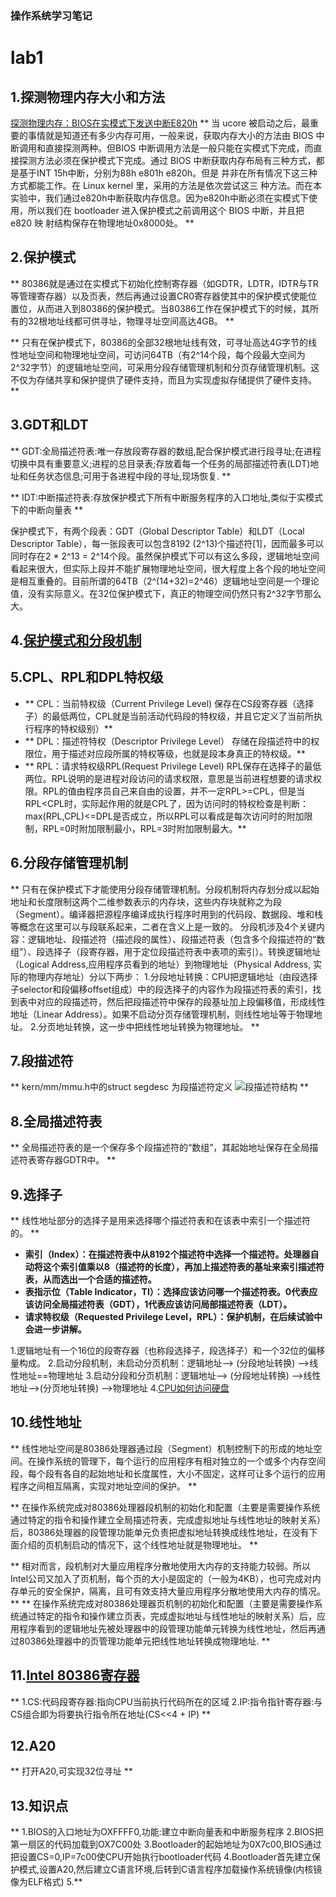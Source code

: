 ### 操作系统学习笔记
# lab1
## 1.探测物理内存大小和方法
[探测物理内存：BIOS在实模式下发送中断E820h](https://objectkuan.gitbooks.io/ucore-docs/lab2/lab2_3_5_probe_phymem_methods.html)
**
当 ucore 被启动之后，最重要的事情就是知道还有多少内存可用，一般来说，获取内存大小的方法由 BIOS 中断调用和直接探测两种。但BIOS 中断调用方法是一般只能在实模式下完成，而直接探测方法必须在保护模式下完成。通过 BIOS 中断获取内存布局有三种方式，都是基于INT 15h中断，分别为88h e801h e820h。但是 并非在所有情况下这三种方式都能工作。在 Linux kernel 里，采用的方法是依次尝试这三 种方法。而在本实验中，我们通过e820h中断获取内存信息。因为e820h中断必须在实模式下使用，所以我们在 bootloader 进入保护模式之前调用这个 BIOS 中断，并且把 e820 映 射结构保存在物理地址0x8000处。
**

## 2.保护模式
**
80386就是通过在实模式下初始化控制寄存器（如GDTR，LDTR，IDTR与TR等管理寄存器）以及页表，然后再通过设置CR0寄存器使其中的保护模式使能位置位，从而进入到80386的保护模式。当80386工作在保护模式下的时候，其所有的32根地址线都可供寻址，物理寻址空间高达4GB。
**

**
只有在保护模式下，80386的全部32根地址线有效，可寻址高达4G字节的线性地址空间和物理地址空间，可访问64TB（有2\^14个段，每个段最大空间为2^32字节）的逻辑地址空间，可采用分段存储管理机制和分页存储管理机制。这不仅为存储共享和保护提供了硬件支持，而且为实现虚拟存储提供了硬件支持。
**
## 3.GDT和LDT
** 
GDT:全局描述符表:唯一存放段寄存器的数组,配合保护模式进行段寻址;在进程切换中具有重要意义;进程的总目录表;存放着每一个任务的局部描述符表(LDT)地址和任务状态信息;可用于各进程中段的寻址,现场恢复.
**

**
IDT:中断描述符表:存放保护模式下所有中断服务程序的入口地址,类似于实模式下的中断向量表
**


保护模式下，有两个段表：GDT（Global Descriptor Table）和LDT（Local Descriptor Table），每一张段表可以包含8192 (2^13)个描述符[1]，因而最多可以同时存在2 * 2^13 = 2\^14个段。虽然保护模式下可以有这么多段，逻辑地址空间看起来很大，但实际上段并不能扩展物理地址空间，很大程度上各个段的地址空间是相互重叠的。目前所谓的64TB（2\^(14+32)=2\^46）逻辑地址空间是一个理论值，没有实际意义。在32位保护模式下，真正的物理空间仍然只有2^32字节那么大。

## 4.[保护模式和分段机制](https://objectkuan.gitbooks.io/ucore-docs/lab1/lab1_3_2_1_protection_mode.html)
## 5.CPL、RPL和DPL特权级
- ** CPL：当前特权级（Current Privilege Level) 保存在CS段寄存器（选择子）的最低两位，CPL就是当前活动代码段的特权级，并且它定义了当前所执行程序的特权级别）**
- ** DPL：描述符特权（Descriptor Privilege Level） 存储在段描述符中的权限位，用于描述对应段所属的特权等级，也就是段本身真正的特权级。**
- ** RPL：请求特权级RPL(Request Privilege Level) RPL保存在选择子的最低两位。RPL说明的是进程对段访问的请求权限，意思是当前进程想要的请求权限。RPL的值由程序员自己来自由的设置，并不一定RPL>=CPL，但是当RPL<CPL时，实际起作用的就是CPL了，因为访问时的特权检查是判断：max(RPL,CPL)<=DPL是否成立，所以RPL可以看成是每次访问时的附加限制，RPL=0时附加限制最小，RPL=3时附加限制最大。**

## 6.分段存储管理机制
**
只有在保护模式下才能使用分段存储管理机制。分段机制将内存划分成以起始地址和长度限制这两个二维参数表示的内存块，这些内存块就称之为段（Segment）。编译器把源程序编译成执行程序时用到的代码段、数据段、堆和栈等概念在这里可以与段联系起来，二者在含义上是一致的。
分段机涉及4个关键内容：逻辑地址、段描述符（描述段的属性）、段描述符表（包含多个段描述符的“数组”）、段选择子（段寄存器，用于定位段描述符表中表项的索引）。转换逻辑地址（Logical Address,应用程序员看到的地址）到物理地址（Physical Address, 实际的物理内存地址）分以下两步：
1.分段地址转换：CPU把逻辑地址（由段选择子selector和段偏移offset组成）中的段选择子的内容作为段描述符表的索引，找到表中对应的段描述符，然后把段描述符中保存的段基址加上段偏移值，形成线性地址（Linear Address）。如果不启动分页存储管理机制，则线性地址等于物理地址。 
2.分页地址转换，这一步中把线性地址转换为物理地址。
**

## 7.段描述符
**
kern/mm/mmu.h中的struct segdesc 为段描述符定义
![段描述符结构]()
**

## 8.全局描述符表
** 
全局描述符表的是一个保存多个段描述符的“数组”，其起始地址保存在全局描述符表寄存器GDTR中。
**

## 9.选择子
**
线性地址部分的选择子是用来选择哪个描述符表和在该表中索引一个描述符的。
**

- **索引（Index）：在描述符表中从8192个描述符中选择一个描述符。处理器自动将这个索引值乘以8（描述符的长度），再加上描述符表的基址来索引描述符表，从而选出一个合适的描述符。**
- **表指示位（Table Indicator，TI）：选择应该访问哪一个描述符表。0代表应该访问全局描述符表（GDT），1代表应该访问局部描述符表（LDT）。**
- **请求特权级（Requested Privilege Level，RPL）：保护机制，在后续试验中会进一步讲解。**

1.逻辑地址有一个16位的段寄存器（也称段选择子，段选择子）和一个32位的偏移量构成。
2.启动分段机制，未启动分页机制：逻辑地址--> (分段地址转换) -->线性地址==物理地址
3.启动分段和分页机制：逻辑地址--> (分段地址转换) -->线性地址-->(分页地址转换) -->物理地址
4.[CPU如何访问硬盘](https://objectkuan.gitbooks.io/ucore-docs/lab1/lab1_3_2_3_dist_accessing.html)

## 10.线性地址
**
线性地址空间是80386处理器通过段（Segment）机制控制下的形成的地址空间。在操作系统的管理下，每个运行的应用程序有相对独立的一个或多个内存空间段，每个段有各自的起始地址和长度属性，大小不固定，这样可让多个运行的应用程序之间相互隔离，实现对地址空间的保护。
**

**
在操作系统完成对80386处理器段机制的初始化和配置（主要是需要操作系统通过特定的指令和操作建立全局描述符表，完成虚拟地址与线性地址的映射关系）后，80386处理器的段管理功能单元负责把虚拟地址转换成线性地址，在没有下面介绍的页机制启动的情况下，这个线性地址就是物理地址。
**

**
相对而言，段机制对大量应用程序分散地使用大内存的支持能力较弱。所以Intel公司又加入了页机制，每个页的大小是固定的（一般为4KB），也可完成对内存单元的安全保护，隔离，且可有效支持大量应用程序分散地使用大内存的情况。
**
**
在操作系统完成对80386处理器页机制的初始化和配置（主要是需要操作系统通过特定的指令和操作建立页表，完成虚拟地址与线性地址的映射关系）后，应用程序看到的逻辑地址先被处理器中的段管理功能单元转换为线性地址，然后再通过80386处理器中的页管理功能单元把线性地址转换成物理地址.
**

## 11.[Intel 80386寄存器](https://objectkuan.gitbooks.io/ucore-docs/lab0/lab0_2_5_3_intel_80386_registers.html)

**
1.CS:代码段寄存器:指向CPU当前执行代码所在的区域
2.IP:指令指针寄存器:与CS组合即为将要执行指令所在地址(CS<<4 + IP)
**

## 12.A20
**
打开A20,可实现32位寻址
**

## 13.知识点
**
1.BIOS的入口地址为OXFFFF0,功能:建立中断向量表和中断服务程序
2.BIOS把第一扇区的代码加载到OX7C00处
3.Bootloader的起始地址为0X7c00,BIOS通过把设置CS=0,IP=7c00使CPU开始执行bootloader代码
4.Bootloader首先建立保护模式,设置A20,然后建立C语言环境,后转到C语言程序加载操作系统镜像(内核镜像为ELF格式)
5.**

